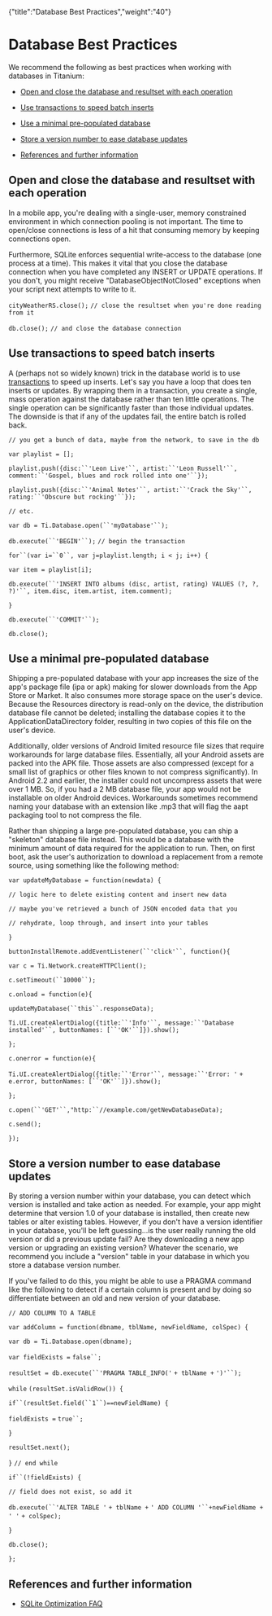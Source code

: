 {"title":"Database Best Practices","weight":"40"} 

# Database Best Practices

We recommend the following as best practices when working with databases in Titanium:

*   [Open and close the database and resultset with each operation](#Openandclosethedatabaseandresultsetwitheachoperation)
    
*   [Use transactions to speed batch inserts](#Usetransactionstospeedbatchinserts)
    
*   [Use a minimal pre-populated database](#Useaminimalpre-populateddatabase)
    
*   [Store a version number to ease database updates](#Storeaversionnumbertoeasedatabaseupdates)
    
*   [References and further information](#Referencesandfurtherinformation)
    

## Open and close the database and resultset with each operation

In a mobile app, you're dealing with a single-user, memory constrained environment in which connection pooling is not important. The time to open/close connections is less of a hit that consuming memory by keeping connections open.

Furthermore, SQLite enforces sequential write-access to the database (one process at a time). This makes it vital that you close the database connection when you have completed any INSERT or UPDATE operations. If you don't, you might receive "DatabaseObjectNotClosed" exceptions when your script next attempts to write to it.

`cityWeatherRS.close();` `// close the resultset when you're done reading from it`

`db.close();` `// and close the database connection`

## Use transactions to speed batch inserts

A (perhaps not so widely known) trick in the database world is to use [transactions](http://www.sqlteam.com/article/introduction-to-transactions) to speed up inserts. Let's say you have a loop that does ten inserts or updates. By wrapping them in a transaction, you create a single, mass operation against the database rather than ten little operations. The single operation can be significantly faster than those individual updates. The downside is that if any of the updates fail, the entire batch is rolled back.

`// you get a bunch of data, maybe from the network, to save in the db`

`var playlist = [];`

`playlist.push({disc:``'Leon Live'``, artist:``'Leon Russell'``, comment:``'Gospel, blues and rock rolled into one'``});`

`playlist.push({disc:``'Animal Notes'``, artist:``'Crack the Sky'``, rating:``'Obscure but rocking'``});`

`// etc.`

`var db = Ti.Database.open(``'myDatabase'``);`

`db.execute(``'BEGIN'``);` `// begin the transaction`

`for``(var i=``0``, var j=playlist.length; i < j; i++) {`

`var item = playlist[i];`

`db.execute(``'INSERT INTO albums (disc, artist, rating) VALUES (?, ?, ?)'``, item.disc, item.artist, item.comment);`

`}`

`db.execute(``'COMMIT'``);`

`db.close();`

## Use a minimal pre-populated database

Shipping a pre-populated database with your app increases the size of the app's package file (ipa or apk) making for slower downloads from the App Store or Market. It also consumes more storage space on the user's device. Because the Resources directory is read-only on the device, the distribution database file cannot be deleted; installing the database copies it to the ApplicationDataDirectory folder, resulting in two copies of this file on the user's device.

Additionally, older versions of Android limited resource file sizes that require workarounds for large database files. Essentially, all your Android assets are packed into the APK file. Those assets are also compressed (except for a small list of graphics or other files known to not compress significantly). In Android 2.2 and earlier, the installer could not uncompress assets that were over 1 MB. So, if you had a 2 MB database file, your app would not be installable on older Android devices. Workarounds sometimes recommend naming your database with an extension like .mp3 that will flag the aapt packaging tool to not compress the file.

Rather than shipping a large pre-populated database, you can ship a "skeleton" database file instead. This would be a database with the minimum amount of data required for the application to run. Then, on first boot, ask the user's authorization to download a replacement from a remote source, using something like the following method:

`var updateMyDatabase = function(newdata) {`

`// logic here to delete existing content and insert new data`

`// maybe you've retrieved a bunch of JSON encoded data that you`

`// rehydrate, loop through, and insert into your tables`

`}`

`buttonInstallRemote.addEventListener(``'click'``, function(){`

`var c = Ti.Network.createHTTPClient();`

`c.setTimeout(``10000``);`

`c.onload = function(e){`

`updateMyDatabase(``this``.responseData);`

`Ti.UI.createAlertDialog({title:``'Info'``, message:``'Database installed'``, buttonNames: [``'OK'``]}).show();`

`};`

`c.onerror = function(e){`

`Ti.UI.createAlertDialog({title:``'Error'``, message:``'Error: '` `+ e.error, buttonNames: [``'OK'``]}).show();`

`};`

`c.open(``'GET'``,"http:``//example.com/getNewDatabaseData);`

`c.send();`

`});`

## Store a version number to ease database updates

By storing a version number within your database, you can detect which version is installed and take action as needed. For example, your app might determine that version 1.0 of your database is installed, then create new tables or alter existing tables. However, if you don't have a version identifier in your database, you'll be left guessing...is the user really running the old version or did a previous update fail? Are they downloading a new app version or upgrading an existing version? Whatever the scenario, we recommend you include a "version" table in your database in which you store a database version number.

If you've failed to do this, you might be able to use a PRAGMA command like the following to detect if a certain column is present and by doing so differentiate between an old and new version of your database.

`// ADD COLUMN TO A TABLE`

`var addColumn = function(dbname, tblName, newFieldName, colSpec) {`

`var db = Ti.Database.open(dbname);`

`var fieldExists =` `false``;`

`resultSet = db.execute(``'PRAGMA TABLE_INFO('` `+ tblName +` `')'``);`

`while` `(resultSet.isValidRow()) {`

`if``(resultSet.field(``1``)==newFieldName) {`

`fieldExists =` `true``;`

`}`

`resultSet.next();`

`}` `// end while`

`if``(!fieldExists) {`

`// field does not exist, so add it`

`db.execute(``'ALTER TABLE '` `+ tblName +` `' ADD COLUMN '``+newFieldName +` `' '` `+ colSpec);`

`}`

`db.close();`

`};`

## References and further information

*   [SQLite Optimization FAQ](http://www.whoishostingthis.com/compare/sqlite/optimize/)